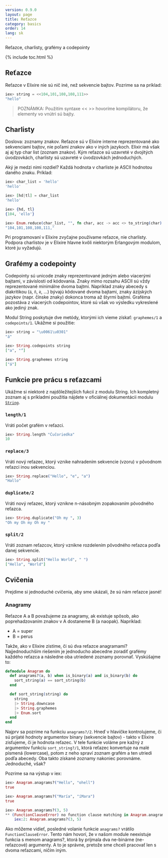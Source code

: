 ```yaml
---
version: 0.9.0
layout: page
title: Reťazce
category: basics
order: 14
lang: sk
---
```


Reťazce, charlisty, grafémy a codepointy

{% include toc.html %}

## Reťazce

Reťazce v Elixire nie sú nič iné, než sekvencie bajtov. Pozrime sa na príklad:

```elixir
iex> string = <<104,101,108,108,111>>
"hello"
```

>POZNÁMKA: Použitím syntaxe << >> hovoríme kompilátoru, že elementy vo vnútri sú bajty.

## Charlisty

Doslova: zoznamy znakov.
Reťazce sú v Elixire interne reprezentované ako sekvenciami bajtov, nie poľami znakov ako v iných jazykoch. Elixir má však aj aj typ char list (zoznam znakov). Kým reťazce sú uzavreté v dvojitých úvodzovkách, charlisty sú uzavreté v úvodzovkách jednoduchých.

Aký je medzi nimi rozdiel? Každá hodnota v charliste je ASCII hodnotou daného znaku. Príklad:

```elixir
iex> char_list = 'hello'
'hello'

iex> [hd|tl] = char_list
'hello'

iex> {hd, tl}
{104, 'ello'}

iex> Enum.reduce(char_list, "", fn char, acc -> acc <> to_string(char) <> "," end)
"104,101,108,108,111,"
```

Pri programovaní v Elixire zvyčajne používame reťazce, nie charlisty. Podpora charlistov je v Elixire hlavne kvôli niektorým Erlangovým modulom, ktoré ju vyžadujú.

## Grafémy a codepointy

Codepointy sú unicode znaky reprezentované jedným alebo viacerými bajtami, v závislosti od kódovania. Znaky mimo rozsahu ASCII sú vždy reprezentované minimálne dvoma bajtmi. Napríklad znaky abecedy s diakritikou (`á`, `ñ`, `è`, ...) bývajú kôdované dvoma bajtami, znaky ázijských jazykov (napr. čínske znaky) dokonca troma až štyrmi bajtmi. Graféma pozostáva z viacerých codepointov, ktoré sú však vo výsledku vykreslené ako jediný znak.

Modul String poskytuje dve metódy, ktorými ich vieme získať: `graphemes/1` a `codepoints/1`. Ukážme si použitie:

```elixir
iex> string = "\u0061\u0301"
"á"

iex> String.codepoints string
["a", "́"]

iex> String.graphemes string
["á"]
```

## Funkcie pre prácu s reťazcami

Ukážme si niektoré z najdôležitejších fukcií z modulu String. Ich kompletný zoznam aj s príkladmi použitia nájdete v oficiálnej dokumentácii modulu [`String`](https://hexdocs.pm/elixir/String.html).

### `length/1`

Vráti počet grafém v reťazci.

```elixir
iex> String.length "Čučoriedka"
10
```

### `replace/3`

Vráti nový reťazec, ktorý vznike nahradením sekvencie (vzoru) v pôvodnom reťazci inou sekvenciou.

```elixir
iex> String.replace("Hello", "e", "a")
"Hallo"
```

### `duplicate/2`

Vráti nový reťazec, ktorý vznikne n-násobným zopakovaním pôvodného reťazca.

```elixir
iex> String.duplicate("Oh my ", 3)
"Oh my Oh my Oh my "
```

### `split/2`

Vráti zoznam reťazcov, ktorý vznikne rozdelením pôvodného reťazca podľa danej sekvencie. 

```elixir
iex> String.split("Hello World", " ")
["Hello", "World"]
```

## Cvičenia

Prejdime si jednoduché cvičenia, aby sme ukázali, že sú nám reťazce jasné!

### Anagramy

Reťazce A a B považujeme za anagramy, ak existuje spôsob, ako poprehadzovaním znakov v A dostaneme B (a naopak). Napríklad: 

+ A = super
+ B = perus 

Takže, ako v Elixire zistíme, či sú dva reťazce anagramami? Najjednoduchším riešením je jednoducho abecedne zoradiť grafémy každého reťazca a následne oba utriedené zoznamy porovnať. Vyskúšajme to:

```elixir
defmodule Anagram do
  def anagrams?(a, b) when is_binary(a) and is_binary(b) do
    sort_string(a) == sort_string(b)
  end

  def sort_string(string) do
    string
    |> String.downcase
    |> String.graphemes
    |> Enum.sort
  end
end
```

Najprv sa pozrime na funkciu `anagrams?/2`. Hneď v hlavičke kontrolujeme, či sú prijaté hodnoty argumentov binary (sekvencie bajtov) - takto v Elixire zisťujeme, či je hodnota reťazec.
V tele funkcie voláme pre kažný z argumentov funkciu `sort_string?/1`, ktorá reťazec konvertuje na malé písmená (lowercase), potom z neho spraví zoznam grafém a ten utriedi podľa abecedy. Oba takto získané zoznamy nakoniec porovnáme. Jednoduché, však? 

Pozrime sa na výstup v iex:

```elixir
iex> Anagram.anagrams?("Hello", "ohell")
true

iex> Anagram.anagrams?("María", "íMara")
true

iex> Anagram.anagrams?(3, 5)
** (FunctionClauseError) no function clause matching in Anagram.anagrams?/2
    iex:2: Anagram.anagrams?(3, 5)
```

Ako môžeme vidieť, posledné volanie funkcie `anagrams?` vrátilo `FunctionClauseError`. Tento nám hovorí, že v našom module neexistuje funkcia s menom anagrams?, ktorá by príjmala dva ne-binárne (ne-reťazcové) argumenty. A to je správne, pretože sme chceli pracovať len s dvoma reťazcami, ničím iným.
